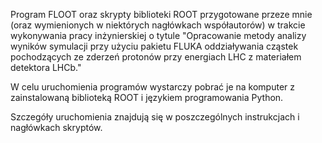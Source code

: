 Program FLOOT oraz skrypty biblioteki ROOT przygotowane przeze mnie (oraz wymienionych w niektórych nagłówkach współautorów) w trakcie wykonywania pracy inżynierskiej o tytule "Opracowanie metody analizy wyników symulacji przy użyciu pakietu FLUKA oddziaływania cząstek pochodzących ze zderzeń protonów przy energiach LHC z materiałem detektora LHCb." 

W celu uruchomienia programów wystarczy pobrać je na komputer z zainstalowaną biblioteką ROOT i językiem programowania Python. 

Szczegóły uruchomienia znajdują się w poszczególnych instrukcjach i nagłówkach skryptów.
